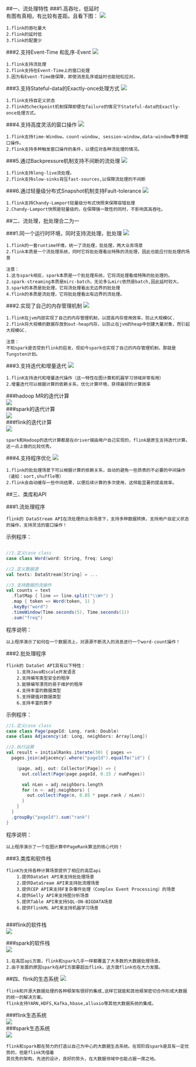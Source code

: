 ##一、流处理特性
###1.高吞吐，低延时  
有图有真相，有比较有差距。且看下图：
![](images/streaming_performance.png) 
```
1.flink的吞吐量大
2.flink的延时低
3.flink的配置少
```

###2.支持Event-Time 和乱序-Event
![](images/out_of_order_stream.png) 
```
1.flink支持流处理
2.flink支持在Event-Time上的窗口处理
3.因为有Event-Time做保障，即使消息乱序或延时也能轻松应对。
```

###3.支持Stateful-data的Exactly-once处理方式
![](images/exactly_once_state.png) 
```
1.flink支持自定义状态
2.flink的checkpoint机制保障即便在failure的情况下Stateful-data的Exactly-once处理方式。
```
   
###4.支持高度灵活的窗口操作
![](images/windows-2.png) 
```
1.flink支持time-Window，count-window, session-window,data-window等多种窗口操作。
2.flink支持多种触发窗口操作的条件，以便应对各种流处理的情况。
```

###5.通过Backpressure机制支持不间断的流处理
![](images/continuous_streams.png) 
```
1.flink支持long-live流处理。
2.flink支持slow-sinks背压fast-sources,以保障流处理的不间断
```

###6.通过轻量级分布式Snapshot机制支持Fault-tolerance
![](images/distributed_snapshots.png) 
```
1.flink支持Chandy-Lamport轻量级分布式快照来保障容错处理
2.Chandy-Lamport快照是轻量级的，在保障强一致性的同时，不影响其高吞吐。
```


##二、流处理，批处理合二为一

###1.同一个运行时环境，同时支持流处理，批处理
![](images/one_runtime.png) 
```
1.flink的一套runtime环境，统一了流处理，批处理，两大业务场景
2.flink本质是一个流处理系统，同时它将批处理看出特殊的流处理，因此也能应付批处理的场景

注意：
1.这与spark相反，spark本质是一个批处理系统，它将流处理看成特殊的批处理的。
2.spark-streaming本质是mirc-batch，无论多么mirc依然是batch,因此延时较大。
3.spark的本质是批处理，它将流处理看出无边界的批处理
4.flink的本质是流处理，它将批处理看出有边界的流处理。
```

###2.实现了自己的内存管理机制
![](images/memory_heap_division.png) 
```
1.flinK在jvm内部实现了自己的内存管理机制，以提高内存使用效率，防止大规模GC.
2.flink将大规模的数据存放到out-heap内存，以防止在jvm的heap中创建大量对象，而引起大规模GC.

注意：
不知spark是否受到flink的启发，现如今spark也实现了自己的内存管理机制，那就是Tungsten计划。
```


###3.支持迭代和增量迭代
![](images/iterations.png) 
```
1.flinK支持迭代和增量迭代操作（这一特性在图计算和机器学习领域非常有用）
2.增量迭代可以根据计算的依赖关系，优化计算环境，获得最好的计算效率
```
###hadoop MR的迭代计算   
![](images/img10.wtoutiao.com.jpeg)     
###spark的迭代计算   
![](images/55a75f7c5c033_middle.jpg.png)    
###flink的迭代计算   
![](images/img5.wtoutiao.com-2.jpeg)    
```
spark和Hadoop的迭代计算都是在driver端由用户自己实现的，flink是原生支持迭代计算。这一点上做的比较优秀。
```

###4.支持程序优化
![](images/optimizer_choice.png) 
```
1.flink的批处理场景下可以根据计算的依赖关系，自动的避免一些昂贵的不必要的中间操作（诸如：sort,shuffle等）
2.flink会自动缓存一些中间结果，以便后续计算的多次使用，这样能显著的提高效率。
```


##三、类库和API

###1.流处理程序

```
flink的 DataStream API在流处理的业务场景下，支持多种数据转换，支持用户自定义状态的操作，支持灵活的窗口操作！
```

示例程序：  
```scala

//1.定义case class
case class Word(word: String, freq: Long)

//2.定义数据源
val texts: DataStream[String] = ...

//3.支持数据的流操作
val counts = text
  .flatMap { line => line.split("\\W+") }
  .map { token => Word(token, 1) }
  .keyBy("word")
  .timeWindow(Time.seconds(5), Time.seconds(1))
  .sum("freq")
```
程序说明：
```
以上程序演示了如何在一个数据流上，对源源不断流入的消息进行一个word-count操作！
```

###2.批处理程序

```
flink的 DataSet API具有以下特性：
    1.支持Java和scale开发语言
    2.支持编写类型安全的程序
    3.能够编写漂亮的易于维护的程序
    4.支持丰富的数据类型
    5.支持键值对数据类型
    6.支持丰富的算子
```

示例程序：  
```scala
//1.定义case class 
case class Page(pageId: Long, rank: Double)
case class Adjacency(id: Long, neighbors: Array[Long])

//2.执行运算
val result = initialRanks.iterate(30) { pages =>
  pages.join(adjacency).where("pageId").equalTo("id") {

    (page, adj, out: Collector[Page]) => {
      out.collect(Page(page.pageId, 0.15 / numPages))

      val nLen = adj.neighbors.length
      for (n <- adj.neighbors) {
        out.collect(Page(n, 0.85 * page.rank / nLen))
      }
    }
  }
  .groupBy("pageId").sum("rank")
}
```
程序说明：
```
以上程序演示了一个在图计算中PageRank算法的核心代码！
```


###3.类库和软件栈

```
flinK为支持各种计算场景提供了相应的高层api
    1.提供DataSet API来支持批处理场景
    2.提供DataSream API来支持批流理场景
    3.提供CEP API来支持F复杂事件处理（Complex Event Processing）的场景
    4.提供Gelly API来支持图分析场景
    5.提供Table API来支持SQL-ON-BIGDATA场景
    6.提供FlinkML API来支持机器学习场景
    
```
###flink的软件栈  
![](images/flink-stack-frontpage.png)   

###spark的软件栈  
![](images/spark-stack.png)   
```
1.在高层api方面，flink和spark几乎一样都覆盖了大多数的大数据处理场景。
2.由于发展的原因spark在API方面要超出flink，这方面flink也在大力发展。
```


##四、flink的生态系统
![](images/ecosystem_logos.png) 

```
flink和开源大数据处理的各种框架有很好的集成,这样它就能和其他框架密切合作形成大数据的统一的解决方案。
flink支持YARN,HDFS,Kafka,hbase,alluxio等其他大数据系统的集成。
```

###flink生态系统  
![](images/middle.jpg.png)   
###spark生态系统  
![](images/spark-ecosystem.jpeg) 

```
flink和spark都在努力的打造以自己为中心的大数据生态系统。在现阶段spark是具有一定优势的，但是flink凭借着
其优秀的架构，先进的设计，良好的势头，在大数据领域中也能占据一席之地。
```